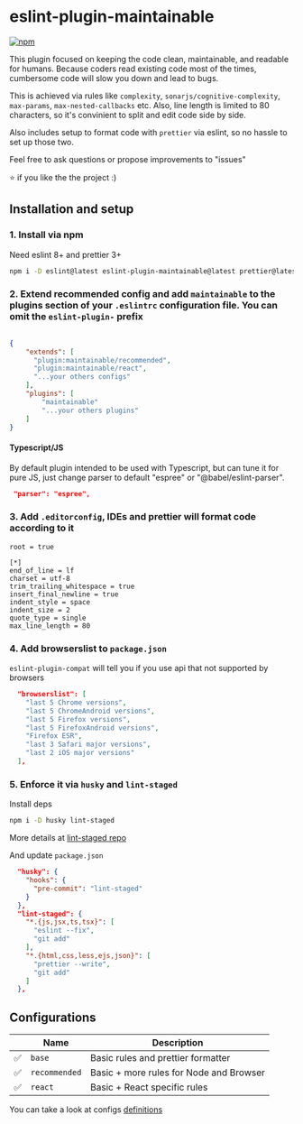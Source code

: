 # eslint-plugin-maintainable

[![npm](https://img.shields.io/npm/v/eslint-plugin-maintainable.svg)](https://www.npmjs.com/package/eslint-plugin-maintainable)

This plugin focused on keeping the code clean, maintainable, and readable for humans. Because coders read existing code most of the times, cumbersome code will slow you down and lead to bugs.

This is achieved via rules like `complexity`, `sonarjs/cognitive-complexity`, `max-params`, `max-nested-callbacks` etc.
Also, line length is limited to 80 characters, so it's convinient to split and edit code side by side.

Also includes setup to format code with `prettier` via eslint, so no hassle to set up those two.

Feel free to ask questions or propose improvements to "issues"

:star: if you like the the project :)

## Installation and setup

### 1. Install via npm

Need eslint 8+ and prettier 3+

```sh
npm i -D eslint@latest eslint-plugin-maintainable@latest prettier@latest
```

### 2. Extend recommended config and add `maintainable` to the plugins section of your `.eslintrc` configuration file. You can omit the `eslint-plugin-` prefix

```json

{
    "extends": [
      "plugin:maintainable/recommended",
      "plugin:maintainable/react",
      "...your others configs"
    ],
    "plugins": [
        "maintainable"
        "...your others plugins"
    ]
}
```

#### Typescript/JS

By default plugin intended to be used with Typescript, but can tune it for pure JS, just change parser to default "espree" or "@babel/eslint-parser".

```json
 "parser": "espree",
```

### 3. Add `.editorconfig`, IDEs and prettier will format code according to it

```text
root = true

[*]
end_of_line = lf
charset = utf-8
trim_trailing_whitespace = true
insert_final_newline = true
indent_style = space
indent_size = 2
quote_type = single
max_line_length = 80
```

### 4. Add browserslist to `package.json`

`eslint-plugin-compat` will tell you if you use api that not supported by browsers

```json
  "browserslist": [
    "last 5 Chrome versions",
    "last 5 ChromeAndroid versions",
    "last 5 Firefox versions",
    "last 5 FirefoxAndroid versions",
    "Firefox ESR",
    "last 3 Safari major versions",
    "last 2 iOS major versions"
  ],
```

### 5. Enforce it via `husky` and `lint-staged`

Install deps

```sh
npm i -D husky lint-staged
```

More details at [lint-staged repo](https://github.com/lint-staged/lint-staged?tab=readme-ov-file#installation-and-setup)

And update `package.json`

```json
  "husky": {
    "hooks": {
      "pre-commit": "lint-staged"
    }
  },
  "lint-staged": {
    "*.{js,jsx,ts,tsx}": [
      "eslint --fix",
      "git add"
    ],
    "*.{html,css,less,ejs,json}": [
      "prettier --write",
      "git add"
    ]
  },

```

## Configurations

|     | Name          | Description                             |
| --- | ------------- | --------------------------------------- |
| ✅  | `base`        | Basic rules and prettier formatter      |
| ✅  | `recommended` | Basic + more rules for Node and Browser |
| ✅  | `react`       | Basic + React specific rules                    |

You can take a look at configs [definitions](https://github.com/asmyshlyaev177/eslint-plugin-maintainable/blob/main/lib/index.cjs)
